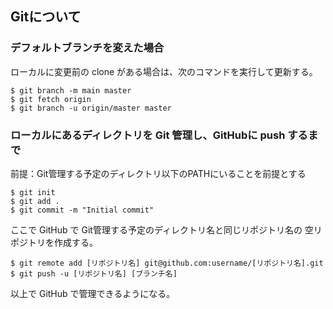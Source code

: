 ## Gitについて

### デフォルトブランチを変えた場合

ローカルに変更前の clone がある場合は、次のコマンドを実行して更新する。

```
$ git branch -m main master
$ git fetch origin
$ git branch -u origin/master master
```

### ローカルにあるディレクトリを Git 管理し、GitHubに push するまで

前提：Git管理する予定のディレクトリ以下のPATHにいることを前提とする

```
$ git init
$ git add .
$ git commit -m "Initial commit"
```

ここで GitHub で Git管理する予定のディレクトリ名と同じリポジトリ名の 空リポジトリを作成する。

```
$ git remote add [リポジトリ名] git@github.com:username/[リポジトリ名].git
$ git push -u [リポジトリ名] [ブランチ名]
```

以上で GitHub で管理できるようになる。
